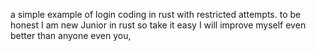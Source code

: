 a simple example of login coding in rust with restricted attempts.
to be honest I am new Junior in rust so take it easy I will improve myself even better than anyone even you,
